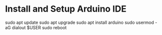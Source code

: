 # Install and Setup Arduino IDE

sudo apt update
sudo apt upgrade
sudo apt install arduino
sudo usermod -aG dialout $USER
sudo reboot
